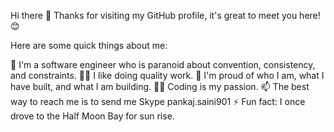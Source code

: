 Hi there 👋
Thanks for visiting my GitHub profile, it's great to meet you here! 😊

Here are some quick things about me:

🔭 I'm a software engineer who is paranoid about convention, consistency, and constraints.
🕵️‍♀️ I like doing quality work.
🧸 I'm proud of who I am, what I have built, and what I am building.
🧑‍💻 Coding is my passion.
📫 The best way to reach me is to send me Skype pankaj.saini901
⚡ Fun fact: I once drove to the Half Moon Bay for sun rise.

